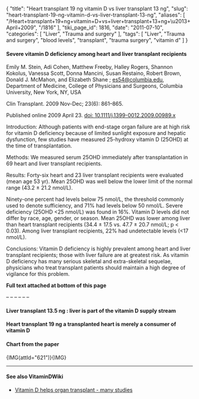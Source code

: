 {
    "title": "Heart transplant 19 ng vitamin D vs liver transplant 13 ng",
    "slug": "heart-transplant-19-ng-vitamin-d-vs-liver-transplant-13-ng",
    "aliases": [
        "/Heart+transplant+19+ng+vitamin+D+vs+liver+transplant+13+ng+\u2013+April+2009",
        "/1816"
    ],
    "tiki_page_id": 1816,
    "date": "2011-07-10",
    "categories": [
        "Liver",
        "Trauma and surgery"
    ],
    "tags": [
        "Liver",
        "Trauma and surgery",
        "blood levels",
        "transplant",
        "trauma surgery",
        "vitamin d"
    ]
}


#### Severe vitamin D deficiency among heart and liver transplant recipients

Emily M. Stein, Adi Cohen, Matthew Freeby, Halley Rogers, Shannon Kokolus, Vanessa Scott, Donna Mancini, Susan Restaino, Robert Brown, Donald J. McMahon, and Elizabeth Shane ; es54@columbia.edu, Department of Medicine, College of Physicians and Surgeons, Columbia University, New York, NY, USA

Clin Transplant. 2009 Nov-Dec; 23(6): 861–865.

Published online 2009 April 23. [doi:  10.1111/j.1399-0012.2009.00989.x](https://doi.org/10.1111/j.1399-0012.2009.00989.x)

Introduction: Although patients with end-stage organ failure are at high risk for vitamin D deficiency because of limited sunlight exposure and hepatic dysfunction, few studies have measured 25-hydroxy vitamin D (25OHD) at the time of transplantation.

Methods: We measured serum 25OHD immediately after transplantation in 69 heart and liver transplant recipients.

Results: Forty-six heart and 23 liver transplant recipients were evaluated (mean age 53 yr). Mean 25OHD was well below the lower limit of the normal range (43.2 ± 21.2 nmol/L). 

Ninety-one percent had levels below 75 nmol/L, the threshold commonly used to denote sufficiency, and 71% had levels below 50 nmol/L. Severe deficiency (25OHD <25 nmol/L) was found in 16%. Vitamin D levels did not differ by race, age, gender, or season. Mean 25OHD was lower among liver than heart transplant recipients (34.4 ± 17.5 vs. 47.7 ± 20.7 nmol/L; p < 0.03). Among liver transplant recipients, 22% had undetectable levels (<17 nmol/L).

Conclusions: Vitamin D deficiency is highly prevalent among heart and liver transplant recipients; those with liver failure are at greatest risk. As vitamin D deficiency has many serious skeletal and extra-skeletal sequelae, physicians who treat transplant patients should maintain a high degree of vigilance for this problem.

 **Full text attached at bottom of this page** 

– – – – – – 

#### Liver transplant 13.5 ng : liver is part of the vitamin D supply stream

#### Heart transplant 19 ng a transplanted heart is merely a consumer of vitamin D

#### Chart from the paper

{IMG(attId="621")}{IMG}

- - - - - - - - - - - - - - - - - - - - 

#### See also VitaminDWiki

* [Vitamin D helps organ transplant - many studies](/posts/vitamin-d-helps-organ-transplant-many-studies)